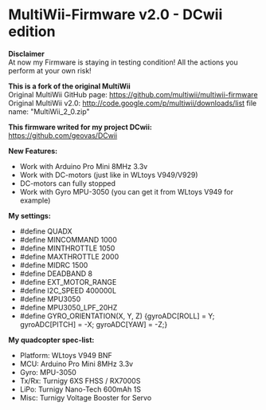 MultiWii-Firmware v2.0 - DCwii edition
=====

**Disclaimer**     
At now my Firmware is staying in testing condition! All the actions you perform at your own risk!

**This is a fork of the original MultiWii**     
Original MultiWii GitHub page: https://github.com/multiwii/multiwii-firmware     
Original MultiWii v2.0: http://code.google.com/p/multiwii/downloads/list file name: "MultiWii_2_0.zip"     
     
**This firmware writed for my project DCwii:**     
https://github.com/geovas/DCwii     

**New Features:**
- Work with Arduino Pro Mini 8MHz 3.3v
- Work with DC-motors (just like in WLtoys V949/V929)
- DC-motors can fully stopped
- Work with Gyro MPU-3050 (you can get it from WLtoys V949 for example)
     
**My settings:**     
- #define QUADX
- #define MINCOMMAND 1000
- #define MINTHROTTLE 1050
- #define MAXTHROTTLE 2000
- #define MIDRC 1500
- #define DEADBAND 8
- #define EXT_MOTOR_RANGE
- #define I2C_SPEED 400000L
- #define MPU3050
- #define MPU3050_LPF_20HZ
- #define GYRO_ORIENTATION(X, Y, Z) {gyroADC[ROLL] = Y; gyroADC[PITCH] = -X; gyroADC[YAW] = -Z;}
     
**My quadcopter spec-list:**
- Platform: WLtoys V949 BNF
- MCU: Arduino Pro Mini 8MHz 3.3v
- Gyro: MPU-3050
- Tx/Rx: Turnigy 6XS FHSS / RX7000S
- LiPo: Turnigy Nano-Tech 600mAh 1S
- Misc: Turnigy Voltage Booster for Servo